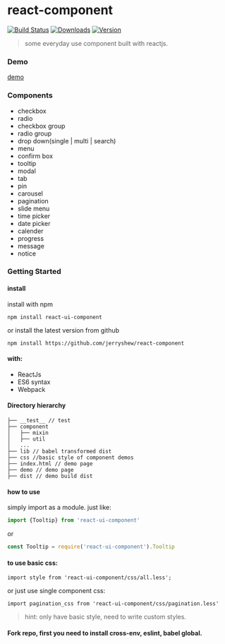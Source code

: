 # react-component

[![Build Status](https://travis-ci.org/jerryshew/react-component.svg?branch=master)](https://travis-ci.org/jerryshew/react-component)
[![Downloads](https://img.shields.io/npm/dt/react-ui-component.svg)](https://www.npmjs.com/package/react-ui-component)
[![Version](https://img.shields.io/npm/v/react-ui-component.svg)](https://www.npmjs.com/package/react-ui-component)

>some everyday use component built with reactjs.

### Demo

[demo](http://imiao.in)

 
### Components
 
* checkbox
* radio
* checkbox group
* radio group
* drop down(single | multi | search)
* menu
* confirm box
* tooltip
* modal
* tab
* pin
* carousel
* pagination
* slide menu
* time picker  
* date picker  
* calender
* progress
* message
* notice

### Getting Started

#### install

install with npm

```
npm install react-ui-component
```

or install the latest version from github

```
npm install https://github.com/jerryshew/react-component
```

#### with:

* ReactJs
* ES6 syntax
* Webpack

#### Directory hierarchy

```
├── __test__ // test
├── component
│   ├── mixin
│   ├── util
│   ...
├── lib // babel transformed dist
├── css //basic style of component demos
├── index.html // demo page
├── demo // demo page
├── dist // demo build dist 

```

#### how to use  

simply import as a module. just like:

```javascript
import {Tooltip} from 'react-ui-component'
```

or  
```javascript
const Tooltip = require('react-ui-component').Tooltip
```

#### to use basic css:  

```
import style from 'react-ui-component/css/all.less';
```
or just use single component css:

```
import pagination_css from 'react-ui-component/css/pagination.less'
```

> hint: only have basic style, need to write custom styles.


#### Fork repo, first you need to install cross-env, eslint, babel global. 
